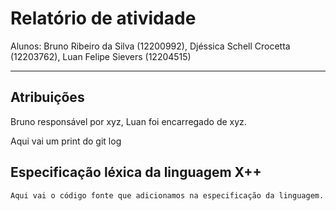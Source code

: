 # Relatório de atividade

Alunos: Bruno Ribeiro da Silva (12200992), Djéssica Schell Crocetta (12203762), Luan Felipe Sievers (12204515)

---

## Atribuições

Bruno responsável por xyz, Luan foi encarregado de xyz.

Aqui vai um print do git log

## Especificação léxica da linguagem X++

```text
Aqui vai o código fonte que adicionamos na especificação da linguagem.
```
